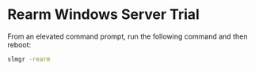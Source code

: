 # Rearm Windows Server Trial

From an elevated command prompt, run the following command and then reboot:

```cmd
slmgr -rearm
```